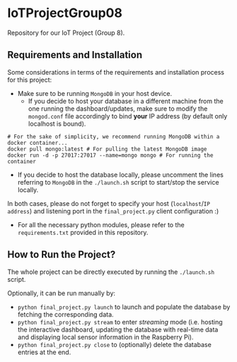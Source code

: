 # IoTProjectGroup08
Repository for our IoT Project (Group 8).

## Requirements and Installation

Some considerations in terms of the requirements and installation process for this project:
* Make sure to be running `MongoDB` in your host device.
  - If you decide to host your database in a different machine from the one running the dashboard/updates, make sure to modify the `mongod.conf` file accordingly to bind **your** IP address (by default only localhost is bound).
```
# For the sake of simplicity, we recommend running MongoDB within a docker container...
docker pull mongo:latest # For pulling the latest MongoDB image
docker run -d -p 27017:27017 --name=mongo mongo # For running the container
```
  - If you decide to host the database locally, please uncomment the lines referring to `MongoDB` in the `./launch.sh` script to start/stop the service locally.

In both cases, please do not forget to specify your host (`localhost`/`IP address`) and listening port in the `final_project.py` client configuration :)
 
* For all the necessary python modules, please refer to the `requirements.txt` provided in this repository.
  
## How to Run the Project?

The whole project can be directly executed by running the `./launch.sh` script. 

Optionally, it can be run manually by:
* `python final_project.py launch` to launch and populate the database by fetching the corresponding data.
* `python final_project.py stream` to enter *streaming* mode (i.e. hosting the interactive dashboard, updating the database with real-time data and displaying local sensor information in the Raspberry Pi).
* `python final_project.py close` to (optionally) delete the database entries at the end.

